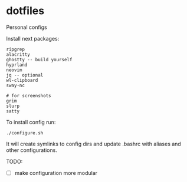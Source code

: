 # dotfiles
Personal configs

Install next packages:
```
ripgrep
alacritty
ghostty -- build yourself
hyprland
neovim
jq -- optional
wl-clipboard
sway-nc

# for screenshots
grim
slurp
satty
```

To install config run:
```
./configure.sh
```

It will create symlinks to config dirs and update .bashrc with aliases and other configurations.

TODO:
 - [ ] make configuration more modular
